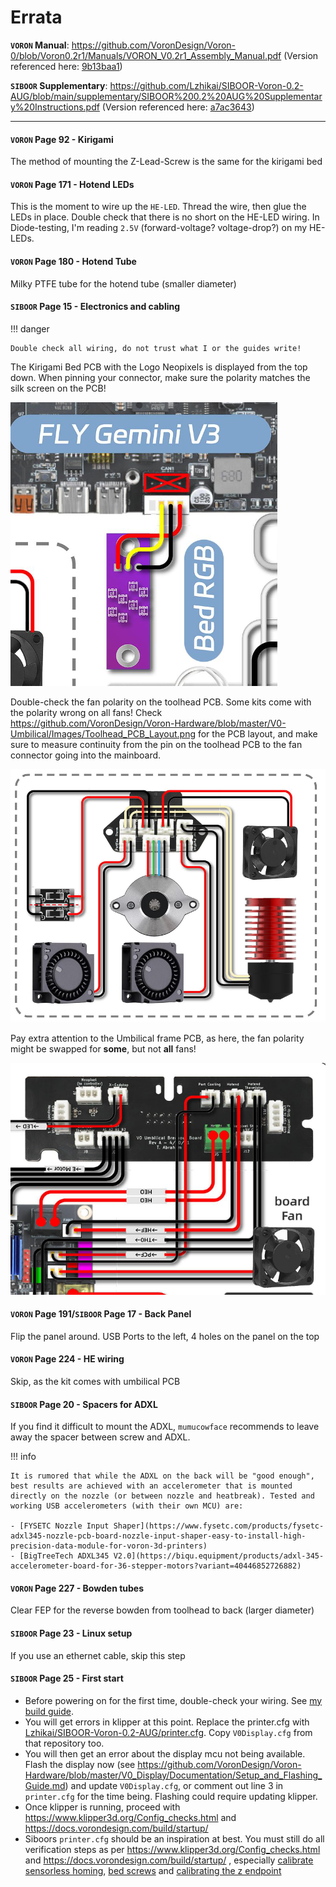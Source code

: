 # Errata

**`VORON` Manual**: <https://github.com/VoronDesign/Voron-0/blob/Voron0.2r1/Manuals/VORON_V0.2r1_Assembly_Manual.pdf> (Version referenced here: [9b13baa1](https://github.com/VoronDesign/Voron-0/blob/9b13baa1806497ae7a028f273a8d9d4273fbc3ef/Manuals/VORON_V0.2r1_Assembly_Manual.pdf))

**`SIBOOR` Supplementary**: <https://github.com/Lzhikai/SIBOOR-Voron-0.2-AUG/blob/main/supplementary/SIBOOR%200.2%20AUG%20Supplementary%20Instructions.pdf> (Version referenced here: [a7ac3643](https://github.com/Lzhikai/SIBOOR-Voron-0.2-AUG/blob/a7ac3643d21dcb62dc93d0c126f8b84060b94258/supplementary/SIBOOR%200.2%20AUG%20Supplementary%20Instructions.pdf))

---

#### `VORON` Page 92 - Kirigami

The method of mounting the Z-Lead-Screw is the same for the kirigami bed

#### `VORON` Page 171 - Hotend LEDs

This is the moment to wire up the `HE-LED`. Thread the wire, then glue the LEDs in place. Double check that there is no short on the HE-LED wiring. In Diode-testing, I'm reading `2.5V` (forward-voltage? voltage-drop?) on my HE-LEDs.

#### `VORON` Page 180 - Hotend Tube

Milky PTFE tube for the hotend tube (smaller diameter)

#### `SIBOOR` Page 15 - Electronics and cabling

!!! danger

    Double check all wiring, do not trust what I or the guides write!

The Kirigami Bed PCB with the Logo Neopixels is displayed from the top down. When pinning your connector, make sure the polarity matches the silk screen on the PCB!

![Kirigami Neopixel wiring from the guide](./errata_kirigami_neopixel.png)

Double-check the fan polarity on the toolhead PCB. Some kits come with the polarity wrong on all fans! Check <https://github.com/VoronDesign/Voron-Hardware/blob/master/V0-Umbilical/Images/Toolhead_PCB_Layout.png> for the PCB layout, and make sure to measure continuity from the pin on the toolhead PCB to the fan connector going into the mainboard.

![Toolhead Wiring form the guide](./errata_toolhead_fans.png)

Pay extra attention to the Umbilical frame PCB, as here, the fan polarity might be swapped for **some**, but not **all** fans!

![FramePCB](./errata_framepcb.png)

#### `VORON` Page 191/`SIBOOR` Page 17 - Back Panel

Flip the panel around. USB Ports to the left, 4 holes on the panel on the top

#### `VORON` Page 224 - HE wiring

Skip, as the kit comes with umbilical PCB

#### `SIBOOR` Page 20 - Spacers for ADXL

If you find it difficult to mount the ADXL, `mumucowface` recommends to leave away the spacer between screw and ADXL.

!!! info

    It is rumored that while the ADXL on the back will be "good enough", best results are achieved with an accelerometer that is mounted directly on the nozzle (or between nozzle and heatbreak). Tested and working USB accelerometers (with their own MCU) are:

    - [FYSETC Nozzle Input Shaper](https://www.fysetc.com/products/fysetc-adxl345-nozzle-pcb-board-nozzle-input-shaper-easy-to-install-high-precision-data-module-for-voron-3d-printers)
    - [BigTreeTech ADXL345 V2.0](https://biqu.equipment/products/adxl-345-accelerometer-board-for-36-stepper-motors?variant=40446852726882)

#### `VORON` Page 227 - Bowden tubes

Clear FEP for the reverse bowden from toolhead to back (larger diameter)

#### `SIBOOR` Page 23 - Linux setup

If you use an ethernet cable, skip this step

#### `SIBOOR` Page 25 - First start

- Before powering on for the first time, double-check your wiring. See [my build guide](../../guides/build_guide.md).
- You will get errors in klipper at this point. Replace the printer.cfg with [Lzhikai/SIBOOR-Voron-0.2-AUG/printer.cfg](https://github.com/Lzhikai/SIBOOR-Voron-0.2-AUG/blob/main/printer.cfg). Copy `V0Display.cfg` from that repository too.
- You will then get an error about the display mcu not being available. Flash the display now (see <https://github.com/VoronDesign/Voron-Hardware/blob/master/V0_Display/Documentation/Setup_and_Flashing_Guide.md>) and update `V0Display.cfg`, or comment out line 3 in `printer.cfg` for the time being. Flashing could require updating klipper.
- Once klipper is running, proceed with <https://www.klipper3d.org/Config_checks.html> and <https://docs.vorondesign.com/build/startup/>
- Siboors `printer.cfg` should be an inspiration at best. You must still do all verification steps as per https://www.klipper3d.org/Config_checks.html and https://docs.vorondesign.com/build/startup/ , especially [calibrate sensorless homing](https://www.klipper3d.org/TMC_Drivers.html#sensorless-homing), [bed screws](https://www.klipper3d.org/G-Codes.html#bed_screws_adjust) and [calibrating the z endpoint](https://www.klipper3d.org/G-Codes.html#z_endstop_calibrate)
